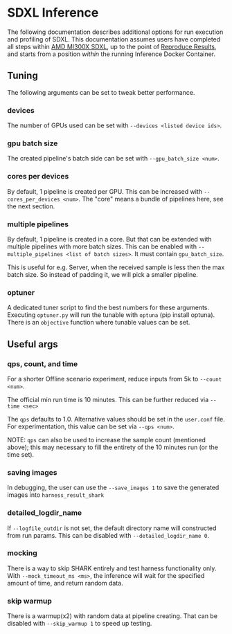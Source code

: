 # SDXL Inference
The following documentation describes additional options for run execution and profiling of SDXL. This documentation assumes users have completed all steps within [AMD MI300X SDXL](../README.md), up to the point of [Reproduce Results](../README.md#reproduce-results), and starts from a position _within_ the running Inference Docker Container.

## Tuning

The following arguments can be set to tweak better performance.

### devices

The number of GPUs used can be set with `--devices <listed device ids>`.

### gpu batch size

The created pipeline's batch side can be set with `--gpu_batch_size <num>`.

### cores per devices

By default, 1 pipeline is created per GPU. This can be increased with `--cores_per_devices <num>`.
The "core" means a bundle of pipelines here, see the next section.

### multiple pipelines

By default, 1 pipeline is created in a core. But that can be extended with multiple pipelines with more batch sizes. This can be enabled with `--multiple_pipelines <list of batch sizes>`. It must contain `gpu_batch_size`.

This is useful for e.g. Server, when the received sample is less then the max batch size. So instead of padding it, we will pick a smaller pipeline.

### optuner
A dedicated tuner script to find the best numbers for these arguments.
Executing `optuner.py` will run the tunable with `optuna` (pip install optuna).
There is an `objective` function where tunable values can be set.

## Useful args

### qps, count, and time

For a shorter Offline scenario experiment, reduce inputs from 5k to `--count <num>`.

The official min run time is 10 minutes. This can be further reduced via `--time <sec>`

The `qps` defaults to 1.0. Alternative values should be set in the `user.conf` file. For experimentation, this value can be set via `--qps <num>`.

NOTE: `qps` can also be used to increase the sample count (mentioned above); this may necessary to fill the entirety of the 10 minutes run (or the time set).

### saving images

In debugging, the user can use the `--save_images 1` to save the generated images into `harness_result_shark`

### detailed_logdir_name

If `--logfile_outdir` is not set, the default directory name will constructed from run params.
This can be disabled with `--detailed_logdir_name 0`.

### mocking

There is a way to skip SHARK entirely and test harness functionality only. With `--mock_timeout_ms <ms>`, the inference will wait for the specified amount of time, and return random data.

### skip warmup

There is a warmup(x2) with random data at pipeline creating. That can be disabled with `--skip_warmup 1` to speed up testing.
